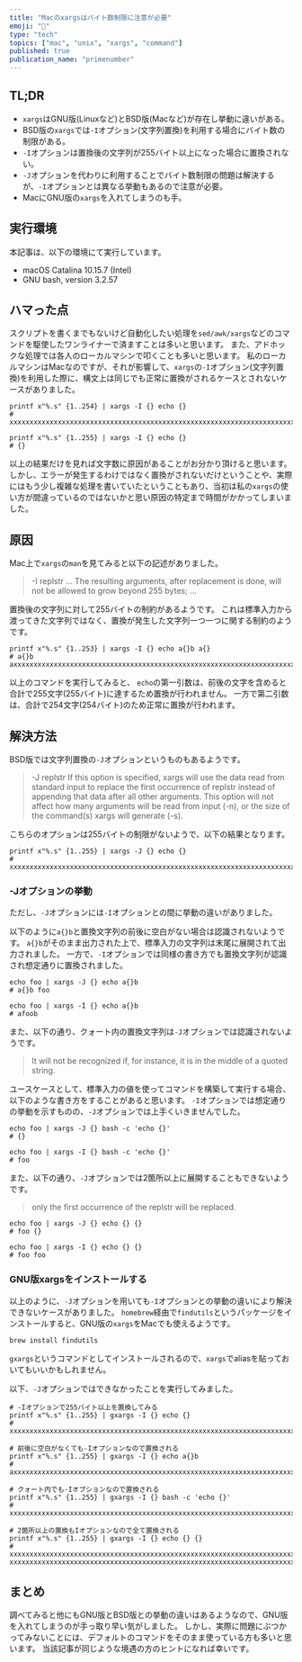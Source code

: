 ```yaml
---
title: "Macのxargsはバイト数制限に注意が必要"
emoji: "🍏"
type: "tech"
topics: ["mac", "unix", "xargs", "command"]
published: true
publication_name: "primenumber"
---
```


## TL;DR

- `xargs`はGNU版(Linuxなど)とBSD版(Macなど)が存在し挙動に違いがある。
- BSD版の`xargs`では`-I`オプション(文字列置換)を利用する場合にバイト数の制限がある。
- `-I`オプションは置換後の文字列が255バイト以上になった場合に置換されない。
- `-J`オプションを代わりに利用することでバイト数制限の問題は解決するが、`-I`オプションとは異なる挙動もあるので注意が必要。
- MacにGNU版の`xargs`を入れてしまうのも手。

## 実行環境

本記事は、以下の環境にて実行しています。

- macOS Catalina 10.15.7 (Intel)
- GNU bash, version 3.2.57

## ハマった点

スクリプトを書くまでもないけど自動化したい処理を`sed/awk/xargs`などのコマンドを駆使したワンライナーで済ますことは多いと思います。
また、アドホックな処理では各人のローカルマシンで叩くことも多いと思います。
私のローカルマシンはMacなのですが、それが影響して、`xargs`の`-I`オプション(文字列置換)を利用した際に、構文上は同じでも正常に置換がされるケースとされないケースがありました。

```shell
printf x"%.s" {1..254} | xargs -I {} echo {}
# xxxxxxxxxxxxxxxxxxxxxxxxxxxxxxxxxxxxxxxxxxxxxxxxxxxxxxxxxxxxxxxxxxxxxxxxxxxxxxxxxxxxxxxxxxxxxxxxxxxxxxxxxxxxxxxxxxxxxxxxxxxxxxxxxxxxxxxxxxxxxxxxxxxxxxxxxxxxxxxxxxxxxxxxxxxxxxxxxxxxxxxxxxxxxxxxxxxxxxxxxxxxxxxxxxxxxxxxxxxxxxxxxxxxxxxxxxxxxxxxxxxxxxxxxxxxxx

printf x"%.s" {1..255} | xargs -I {} echo {}
# {}
```

以上の結果だけを見れば文字数に原因があることがお分かり頂けると思います。
しかし、エラーが発生するわけではなく置換がされないだけということや、実際にはもう少し複雑な処理を書いていたということもあり、当初は私の`xargs`の使い方が間違っているのではないかと思い原因の特定まで時間がかかってしまいました。

## 原因

Mac上で`xargs`の`man`を見てみると以下の記述がありました。

> -I replstr
> ...
> The resulting arguments, after replacement is done, will not be allowed to grow beyond 255 bytes;
> ...

置換後の文字列に対して255バイトの制約があるようです。
これは標準入力から渡ってきた文字列ではなく、置換が発生した文字列一つ一つに関する制約のようです。

```shell
printf x"%.s" {1..253} | xargs -I {} echo a{}b a{}
# a{}b axxxxxxxxxxxxxxxxxxxxxxxxxxxxxxxxxxxxxxxxxxxxxxxxxxxxxxxxxxxxxxxxxxxxxxxxxxxxxxxxxxxxxxxxxxxxxxxxxxxxxxxxxxxxxxxxxxxxxxxxxxxxxxxxxxxxxxxxxxxxxxxxxxxxxxxxxxxxxxxxxxxxxxxxxxxxxxxxxxxxxxxxxxxxxxxxxxxxxxxxxxxxxxxxxxxxxxxxxxxxxxxxxxxxxxxxxxxxxxxxxxxxxxxxxxxxx
```

以上のコマンドを実行してみると、
`echo`の第一引数は、前後の文字を含めると合計で255文字(255バイト)に達するため置換が行われません。
一方で第二引数は、合計で254文字(254バイト)のため正常に置換が行われます。

## 解決方法

BSD版では文字列置換の`-J`オプションというものもあるようです。

> -J replstr
> If this option is specified, xargs will use the data read from standard input to replace the first occurrence of replstr instead of appending that data after all other arguments. This option will not affect how many arguments will be read from input (-n), or the size of the command(s) xargs will generate (-s).

こちらのオプションは255バイトの制限がないようで、以下の結果となります。

```shell
printf x"%.s" {1..255} | xargs -J {} echo {}
# xxxxxxxxxxxxxxxxxxxxxxxxxxxxxxxxxxxxxxxxxxxxxxxxxxxxxxxxxxxxxxxxxxxxxxxxxxxxxxxxxxxxxxxxxxxxxxxxxxxxxxxxxxxxxxxxxxxxxxxxxxxxxxxxxxxxxxxxxxxxxxxxxxxxxxxxxxxxxxxxxxxxxxxxxxxxxxxxxxxxxxxxxxxxxxxxxxxxxxxxxxxxxxxxxxxxxxxxxxxxxxxxxxxxxxxxxxxxxxxxxxxxxxxxxxxxxxx
```

### -Jオプションの挙動

ただし、`-J`オプションには`-I`オプションとの間に挙動の違いがありました。

以下のように`a{}b`と置換文字列の前後に空白がない場合は認識されないようです。
`a{}b`がそのまま出力された上で、標準入力の文字列は末尾に展開されて出力されました。
一方で、`-I`オプションでは同様の書き方でも置換文字列が認識され想定通りに置換されました。

```shell
echo foo | xargs -J {} echo a{}b
# a{}b foo

echo foo | xargs -I {} echo a{}b
# afoob
```

また、以下の通り、クォート内の置換文字列は`-J`オプションでは認識されないようです。

> It will not be recognized if, for instance, it is in the middle of a quoted string.

ユースケースとして、標準入力の値を使ってコマンドを構築して実行する場合、以下のような書き方をすることがあると思います。
`-I`オプションでは想定通りの挙動を示すものの、`-J`オプションでは上手くいきませんでした。

```shell
echo foo | xargs -J {} bash -c 'echo {}'
# {}

echo foo | xargs -I {} bash -c 'echo {}'
# foo
```

また、以下の通り、`-J`オプションでは2箇所以上に展開することもできないようです。

> only the first occurrence of the replstr will be replaced.

```shell
echo foo | xargs -J {} echo {} {}
# foo {}

echo foo | xargs -I {} echo {} {}
# foo foo
```

### GNU版xargsをインストールする

以上のように、`-J`オプションを用いても`-I`オプションとの挙動の違いにより解決できないケースがありました。
`homebrew`経由で`findutils`というパッケージをインストールすると、GNU版の`xargs`をMacでも使えるようです。

```shell
brew install findutils
```

`gxargs`というコマンドとしてインストールされるので、`xargs`でaliasを貼っておいてもいいかもしれません。

以下、`-J`オプションではできなかったことを実行してみました。

```shell
# -Iオプションで255バイト以上を置換してみる
printf x"%.s" {1..255} | gxargs -I {} echo {}
# xxxxxxxxxxxxxxxxxxxxxxxxxxxxxxxxxxxxxxxxxxxxxxxxxxxxxxxxxxxxxxxxxxxxxxxxxxxxxxxxxxxxxxxxxxxxxxxxxxxxxxxxxxxxxxxxxxxxxxxxxxxxxxxxxxxxxxxxxxxxxxxxxxxxxxxxxxxxxxxxxxxxxxxxxxxxxxxxxxxxxxxxxxxxxxxxxxxxxxxxxxxxxxxxxxxxxxxxxxxxxxxxxxxxxxxxxxxxxxxxxxxxxxxxxxxxxxx

# 前後に空白がなくても-Iオプションなので置換される
printf x"%.s" {1..255} | gxargs -I {} echo a{}b
# axxxxxxxxxxxxxxxxxxxxxxxxxxxxxxxxxxxxxxxxxxxxxxxxxxxxxxxxxxxxxxxxxxxxxxxxxxxxxxxxxxxxxxxxxxxxxxxxxxxxxxxxxxxxxxxxxxxxxxxxxxxxxxxxxxxxxxxxxxxxxxxxxxxxxxxxxxxxxxxxxxxxxxxxxxxxxxxxxxxxxxxxxxxxxxxxxxxxxxxxxxxxxxxxxxxxxxxxxxxxxxxxxxxxxxxxxxxxxxxxxxxxxxxxxxxxxxxb

# クォート内でも-Iオプションなので置換される
printf x"%.s" {1..255} | gxargs -I {} bash -c 'echo {}'
# xxxxxxxxxxxxxxxxxxxxxxxxxxxxxxxxxxxxxxxxxxxxxxxxxxxxxxxxxxxxxxxxxxxxxxxxxxxxxxxxxxxxxxxxxxxxxxxxxxxxxxxxxxxxxxxxxxxxxxxxxxxxxxxxxxxxxxxxxxxxxxxxxxxxxxxxxxxxxxxxxxxxxxxxxxxxxxxxxxxxxxxxxxxxxxxxxxxxxxxxxxxxxxxxxxxxxxxxxxxxxxxxxxxxxxxxxxxxxxxxxxxxxxxxxxxxxxx

# 2箇所以上の置換もIオプションなので全て置換される
printf x"%.s" {1..255} | gxargs -I {} echo {} {}
# xxxxxxxxxxxxxxxxxxxxxxxxxxxxxxxxxxxxxxxxxxxxxxxxxxxxxxxxxxxxxxxxxxxxxxxxxxxxxxxxxxxxxxxxxxxxxxxxxxxxxxxxxxxxxxxxxxxxxxxxxxxxxxxxxxxxxxxxxxxxxxxxxxxxxxxxxxxxxxxxxxxxxxxxxxxxxxxxxxxxxxxxxxxxxxxxxxxxxxxxxxxxxxxxxxxxxxxxxxxxxxxxxxxxxxxxxxxxxxxxxxxxxxxxxxxxxxx xxxxxxxxxxxxxxxxxxxxxxxxxxxxxxxxxxxxxxxxxxxxxxxxxxxxxxxxxxxxxxxxxxxxxxxxxxxxxxxxxxxxxxxxxxxxxxxxxxxxxxxxxxxxxxxxxxxxxxxxxxxxxxxxxxxxxxxxxxxxxxxxxxxxxxxxxxxxxxxxxxxxxxxxxxxxxxxxxxxxxxxxxxxxxxxxxxxxxxxxxxxxxxxxxxxxxxxxxxxxxxxxxxxxxxxxxxxxxxxxxxxxxxxxxxxxxxx
```

## まとめ

調べてみると他にもGNU版とBSD版との挙動の違いはあるようなので、GNU版を入れてしまうのが手っ取り早い気がしました。
しかし、実際に問題にぶつかってみないことには、デフォルトのコマンドをそのまま使っている方も多いと思います。
当該記事が同じような境遇の方のヒントになれば幸いです。
